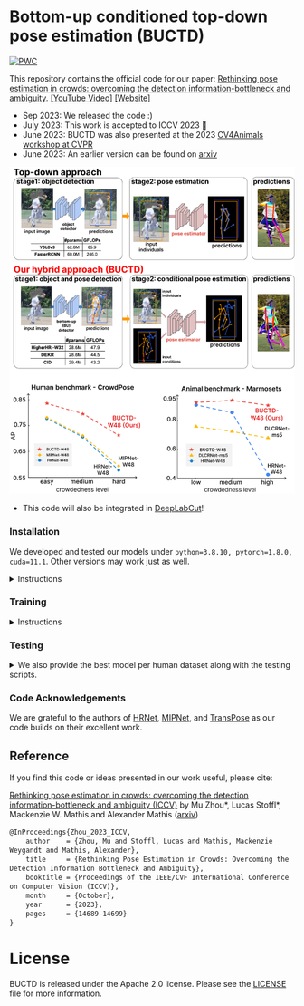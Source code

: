 # Bottom-up conditioned top-down pose estimation (BUCTD) 

[![PWC](https://img.shields.io/endpoint.svg?url=https://paperswithcode.com/badge/rethinking-pose-estimation-in-crowds/pose-estimation-on-crowdpose)](https://paperswithcode.com/sota/pose-estimation-on-crowdpose?p=rethinking-pose-estimation-in-crowds)

This repository contains the official code for our paper: [Rethinking pose estimation in crowds: overcoming the detection information-bottleneck and ambiguity](https://openaccess.thecvf.com/content/ICCV2023/papers/Zhou_Rethinking_Pose_Estimation_in_Crowds_Overcoming_the_Detection_Information_Bottleneck_ICCV_2023_paper.pdf). 
[[YouTube Video]](https://www.youtube.com/watch?v=BHZnA-CZeZY) [[Website]](https://amathislab.github.io/BUCTD/)


- Sep 2023: We released the code :)
- July 2023: This work is accepted to ICCV 2023 🎉
- June 2023: BUCTD was also presented at the 2023 [CV4Animals workshop at CVPR](https://www.cv4animals.com)
- June 2023: An earlier version can be found on [arxiv](https://arxiv.org/abs/2306.07879)

<img src="media/BUCTD_fig1.png" width="600">

- This code will also be integrated in [DeepLabCut](https://github.com/DeepLabCut/DeepLabCut)!

### Installation 

We developed and tested our models under ```python=3.8.10, pytorch=1.8.0, cuda=11.1```. Other versions may work just as well.

<details>
  <summary>Instructions</summary>
   
   1. Clone this repo, and in the following we will call the directory that you cloned ${BUCTD_ROOT}.

   ```sh
   git clone https://github.com/amathislab/BUCTD.git
   cd ${BUCTD_ROOT}
   ```

   2. Install Pytorch and torchvision

   Follow the instructions on https://pytorch.org/get-started/locally/.
   ```sh
   # an example:
   conda install pytorch==1.8.0 torchvision==0.9.0 cudatoolkit=11.1 -c pytorch -c conda-forge
   ```

   3. Install other needed packages
   
   ```sh
   pip install -r requirements.txt
   ```

   4. Install [COCOAPI](https://github.com/cocodataset/cocoapi)
   
   ```sh
   # COCOAPI=/path/to/clone/cocoapi
   git clone https://github.com/cocodataset/cocoapi.git $COCOAPI
   cd $COCOAPI/PythonAPI
   # Install into global site-packages
   make install
   # Alternatively, if you do not have permissions or prefer
   # not to install the COCO API into global site-packages
   python setup.py install --user
   ```
   
   5. Install [CrowdPoseAPI](https://github.com/Jeff-sjtu/CrowdPose) exactly in the same way as COCOAPI.

   6. Install NMS
   
   ```sh
   cd ${BUCTD_ROOT}/lib
   make
   ```
   
</details>


### Training
<details>
  <summary>Instructions</summary>

***Generative sampling***

You can use the script: ```train_BUCTD_synthesis_noise.sh```.

***Empirical sampling***

You can match your own bottom-up (BU) models by updating the scripts in [./data_preprocessing/](./data_preprocessing/). 

If you don't want to match your own BU models for training, we provide the training annotations. You can download the annotations [here](https://drive.google.com/drive/folders/17UnDWUtvcXrmuH90_wYrDUxYDOBkQ0C1?usp=share_link).

During inference, we use different BU/one-stage model's predictions (e.g. PETR, CID) as Conditions. The result files can be downloaded from the link above. 

</details>

### Testing
<details>
  <summary>We also provide the best model per human dataset along with the testing scripts.</summary>
  
### COCO

| Model | Sampling strategy | Image Size | Condition | AP | Weights | Script |
|-------|---------------|------------|-----------|----|----------|------|
|  BUCTD-preNet-W48     |        Generative sampling       |    384x288        |     PETR     |  77.8  |          [download](https://drive.google.com/drive/folders/10hxmkl_77SKwe13PTFP00YFL5Um66pDG?usp=share_link)     | [script](./scripts/test/test_BUCTD_prenet_gen_sample.sh)  |


### OCHuman

| Model | Sampling strategy | Image Size | Condition | AP_val | AP_test | Weights | Script |
|-------|---------------|------------|-----------|----|--------|----------|------|
|  BUCTD-CoAM-W48     |        Generative sampling (3x iterative refinement)      |    384x288        |     CID-W32      |  49.0  |    48.5  |    [download](https://drive.google.com/drive/folders/1N-db7E2Ic57oFy_6C_Pt5ML_pUmVHFQt)     | [script](./scripts/test/test_BUCTD_COAM_gen_sample.sh) |


### CrowdPose

| Model | Sampling strategy | Image Size | Condition | AP | Weights | Script |
|-------|---------------|------------|-----------|----|----------|------|
|  BUCTD-CoAM-W48     |        Generative sampling       |    384x288        |      PETR      |  78.5  |      [download](https://drive.google.com/drive/folders/1fxsVMdXo1lagxr6mKOvDG-eH_2lYTFQh?usp=share_link)     | [script](./scripts/train/train_BUCTD_COAM_gen_sample.sh)

</details>


### Code Acknowledgements

We are grateful to the authors of [HRNet](https://github.com/HRNet/deep-high-resolution-net.pytorch), [MIPNet](https://rawalkhirodkar.github.io/mipnet), and [TransPose](https://github.com/yangsenius/TransPose) as our code builds on their excellent work. 

## Reference

If you find this code or ideas presented in our work useful, please cite:

[Rethinking pose estimation in crowds: overcoming the detection information-bottleneck and ambiguity (ICCV)](https://openaccess.thecvf.com/content/ICCV2023/papers/Zhou_Rethinking_Pose_Estimation_in_Crowds_Overcoming_the_Detection_Information_Bottleneck_ICCV_2023_paper.pdf) by Mu Zhou*, Lucas Stoffl*, Mackenzie W. Mathis and Alexander Mathis ([arxiv](https://arxiv.org/abs/2306.07879))


```
@InProceedings{Zhou_2023_ICCV,
    author    = {Zhou, Mu and Stoffl, Lucas and Mathis, Mackenzie Weygandt and Mathis, Alexander},
    title     = {Rethinking Pose Estimation in Crowds: Overcoming the Detection Information Bottleneck and Ambiguity},
    booktitle = {Proceedings of the IEEE/CVF International Conference on Computer Vision (ICCV)},
    month     = {October},
    year      = {2023},
    pages     = {14689-14699}
}
```

# License

BUCTD is released under the Apache 2.0 license. Please see the [LICENSE](LICENSE) file for more information.
